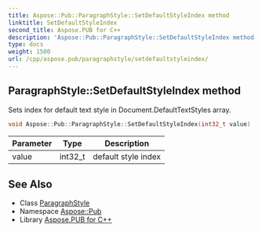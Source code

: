 ```yaml
---
title: Aspose::Pub::ParagraphStyle::SetDefaultStyleIndex method
linktitle: SetDefaultStyleIndex
second_title: Aspose.PUB for C++
description: 'Aspose::Pub::ParagraphStyle::SetDefaultStyleIndex method. Sets index for default text style in Document.DefaultTextStyles array in C++.'
type: docs
weight: 1500
url: /cpp/aspose.pub/paragraphstyle/setdefaultstyleindex/
---
```

## ParagraphStyle::SetDefaultStyleIndex method


Sets index for default text style in Document.DefaultTextStyles array.

```cpp
void Aspose::Pub::ParagraphStyle::SetDefaultStyleIndex(int32_t value)
```


| Parameter | Type | Description |
| --- | --- | --- |
| value | int32_t | default style index |

## See Also

* Class [ParagraphStyle](../)
* Namespace [Aspose::Pub](../../)
* Library [Aspose.PUB for C++](../../../)
